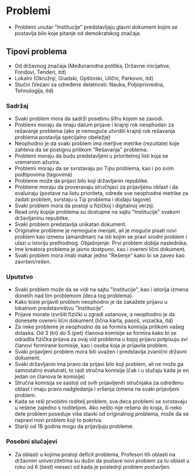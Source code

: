 # Problemi
- Problemi unutar "Institucije" predstavljaju glavni dokument kojim se postavlja bilo koje pitanje od demokratskog značaja.
## Tipovi problema
- Od državnog značaja (Međunarodna politika, Državne inicijative, Fondovi, Tenderi, itd)
- Lokalni (Okružnji, Gradski, Opštinski, Ulični, Parkovni, itd)
- Stučni (Vezani za određene delatnosti: Nauka, Poljoprivredna, Tehnologija, itd)
### Sadržaj
- Svaki problem mora da sadrži posebnu šifru kojom se zavodi.
- Problemi moraju da imaju datum prijave i krajnji rok neophodan za rešavanje problema (ako je nemoguće utvrditi krajnji rok rešavanja problema postavlja specijalno obeležje)
- Neophodno je da svaki problem ima merljive metrike (rezultate) koje zahteva da se postignu prilikom "Rešavanja" problema.
- Problemi moraju da budu predstavljeni u prioritetnoj listi koja se vremenom ažurira.
- Problemi moraju da se svrstavaju po Tipu problema, kao i po svim podtipovima (tagovima)
- Probleme može da prijavi bilo koji državljanin republike.
- Probleme moraju da proveravaju stručnjaci za prijavljenu oblast i da evaluiraju (postave na listu prioriteta, odrede sve neophodne metrike za zadati problem, svrstaju u Tip problema i dodaju tagove)
- Svaki problem mora da postoji u fizičkoj i digitalnoj verziji.
- Read only kopije problema su dostupne na sajtu "Institucije" svakom državljaninu republike.
- Svaki problem predstavlja unikatan dokument.
- Originalne probleme je nemoguće menjati, ali je moguće pisati novi problem kao izmenu (amandman) na isti kojim se pravi srodni problem i ulazi u istoriju prethodnog.
  Objašnjenje: Prvi problem dobija naslednika.
- Ime kreatora problema je javno dostpuno, kao i overeni lični dokument.
- Svaki problem mora imati makar jedno "Rešenje" kako bi se zaveo kao završen/rešen.
### Uputstvo
- Svaki problem može da se vidi na sajtu "Institucije", kao i istorija izmena donetih nad tim problemom (deca tog problema).
- Kako biste prijavili problem neophodno je da zakažete prijavu u lokalnom predstavništvu "Institucije".
- Prijave morate izvršiti fizički u zgradi ustanove, a neophodno je da donesete overeni lični dokument (lična karta, pasoš, vozačka, itd)
- Za neke probleme je neophodno da se formira komisija prilikom vašeg dolaska. Od 3 (tri) do 5 (pet) članova komisije se formira kako bi se odradila fizička prijava za ovaj vid problema u kojoj prijavu potpisuju svi članovi formirane komisije, kao i osoba koja je prijavila problem.
- Svaki prijavljeni problem mora biti uvažen i predstavlja zvanični državni dokument.
- Svaki državljanin ima pravo da prijavi bilo koji problem, ali ne može ga samostalno evaluirati, to radi stručna komisija (čak i u slučaju kada je on jedan on članova te komisije)
- Stručna komisija se sastoji od svih prijavljenih stručnjaka za određenu oblast i imaju pravo nadgledanja i vršenja izmena na svaki prijavljeni problem.
- Kada se reši prvobitni roditelj problem, sva deca problemi se svrstavaju u rešene zajedno s roditeljom. Ako nešto nije rešeno do kraja, ili neko dete problem poseduje više stavki od originalnog problema, može da se napravi novi problem koji to pokriva.
- Stariji od 18 godina mogu da prijavljuju probleme.
### Posebni slučajevi
- Za oblasti u kojima postoji deficit problema, Profesori tih oblasti na državnim univerzitetima su dužni da postave novi problem za tu oblast u roku od 6 (šest) meseci od kada je poslednji problem postavljen.
